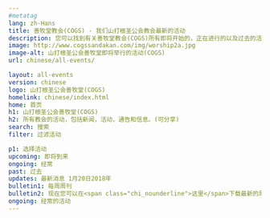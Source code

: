 ```yaml
---
#metatag
lang: zh-Hans
title: 善牧堂教会(COGS) - 我们山打根圣公会教会最新的活动
description: 您可以找到有关善牧堂教会(COGS)所有即将开始的，正在进行的以及过去的活动。
image: http://www.cogssandakan.com/img/worship2a.jpg
image-alt: 山打根圣公会善牧堂即将举行的活动(COGS)
url: chinese/all-events/

layout: all-events
version: chinese
logo: 山打根圣公会善牧堂(COGS)
homelink: chinese/index.html
home: 首页
h1: 山打根圣公会善牧堂(COGS)
h2: 所有教会的活动，包括新闻，活动，通告和信息。(可分享)
search: 搜索
filter: 过滤活动

p1: 选择活动
upcoming: 即将到来
ongoing: 经常
past: 过去
updates: 最新消息 1月20日2018年
bulletin1: 每周周刊
bulletin2: 现在您可以在<span class="chi_nounderline">这里</span>下载最新的周刊!
ongoing: 经常的活动
---
```

